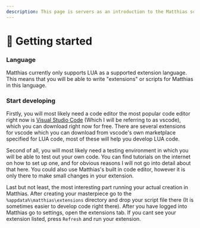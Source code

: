 ```yaml
---
description: This page is servers as an introduction to the Matthias scripting API's usage.
---
```


# 👶 Getting started

### Language

Matthias currently only supports LUA as a supported extension language. This means that you will be able to write "extensions" or scripts for Matthias in this language.

### Start developing&#x20;

Firstly, you will most likely need a code editor the most popular code editor right now is [Visual Studio Code](https://code.visualstudio.com/) (Which I will be referring to as vscode), which you can download right now for free. There are several extensions for vscode which you can download from vscode's own marketplace specified for LUA code, most of these will help you develop LUA code.

Second of all, you will most likely need a testing environment in which you will be able to test out your own code. You can find tutorials on the internet on how to set up one, and for obvious reasons I will not go into detail about that here. You could also use Matthias's built in code editor, however it is only there to make small changes in your extension.

Last but not least, the most interesting part running your actual creation in Matthias. After creating your masterpiece go to the `%appdata%\matthias\extensions` directory and drop your script file there (It is sometimes easier to develop code right there). After you have logged into Matthias go to settings, open the extensions tab. If you cant see your extension listed, press `Refresh` and run your extension.
